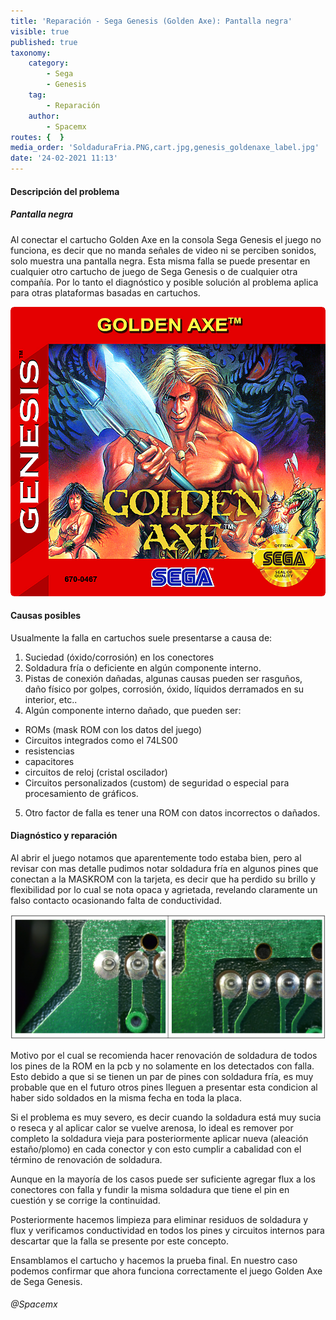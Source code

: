```yaml
---
title: 'Reparación - Sega Genesis (Golden Axe): Pantalla negra'
visible: true
published: true
taxonomy:
    category:
        - Sega
        - Genesis
    tag:
        - Reparación
    author:
        - Spacemx
routes: {  }
media_order: 'SoldaduraFria.PNG,cart.jpg,genesis_goldenaxe_label.jpg'
date: '24-02-2021 11:13'
---
```


#### Descripción del problema

##### Pantalla negra

Al conectar el cartucho Golden Axe en la consola Sega Genesis el juego no funciona, es decir que no manda señales de video ni se perciben sonidos, solo muestra una pantalla negra. Esta misma falla se puede presentar en cualquier otro cartucho de juego de Sega Genesis o de cualquier otra compañía. Por lo tanto el diagnóstico y posible solución al problema aplica para otras plataformas basadas en cartuchos.

![Golden Axe](genesis_goldenaxe_label.jpg?resize=400,400)

#### Causas posibles

Usualmente la falla en cartuchos suele presentarse a causa de:
1. Suciedad (óxido/corrosión) en los conectores
2. Soldadura fría o deficiente en algún componente interno.
3. Pistas de conexión dañadas, algunas causas pueden ser rasguños, daño físico por golpes, corrosión, óxido, líquidos derramados en su interior, etc..
4. Algún componente interno dañado, que pueden ser:
* ROMs (mask ROM con los datos del juego)
* Circuitos integrados como el 74LS00
* resistencias
* capacitores
* circuitos de reloj (cristal oscilador)
* Circuitos personalizados (custom) de seguridad o especial para procesamiento de gráficos.
5. Otro factor de falla es tener una ROM con datos incorrectos o dañados.

#### Diagnóstico y reparación

Al abrir el juego notamos que aparentemente todo estaba bien, pero al revisar con mas detalle pudimos notar soldadura fría en algunos pines que conectan a la MASKROM con la tarjeta, es decir que ha perdido su brillo y flexibilidad por lo cual se nota opaca y agrietada, revelando claramente un falso contacto ocasionando falta de conductividad.

![Soldadura fría](SoldaduraFria.PNG)

Motivo por el cual se recomienda hacer renovación de soldadura de todos los pines de la ROM en la pcb y no solamente en los detectados con falla. Esto debido a que si se tienen un par de pines con soldadura fría, es muy probable que en el futuro otros pines lleguen a presentar esta condicion al haber sido soldados en la misma fecha en toda la placa.

Si el problema es muy severo, es decir cuando la soldadura está muy sucia o reseca y al aplicar calor se vuelve arenosa, lo ideal es remover por completo la soldadura vieja para posteriormente aplicar nueva (aleación estaño/plomo) en cada conector y con esto cumplir a cabalidad con el término de renovación de soldadura.

Aunque en la mayoría de los casos puede ser suficiente agregar flux a los conectores con falla y fundir la misma soldadura que tiene el pin en cuestión y se corrige la continuidad. 

Posteriormente hacemos limpieza para eliminar residuos de soldadura y flux y verificamos conductividad en todos  los pines y circuitos internos para descartar que la falla se presente por este concepto.

Ensamblamos el cartucho y hacemos la prueba final. En nuestro caso podemos confirmar que ahora funciona correctamente el juego Golden Axe de Sega Genesis.

###### @Spacemx
